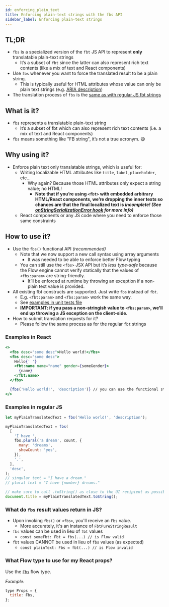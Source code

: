 ```yaml
---
id: enforcing_plain_text
title: Enforcing plain-text strings with the fbs API
sidebar_label: Enforcing plain-text strings
---
```


## TL;DR

* `fbs` is a specialized version of the `fbt` JS API to represent **only** translatable plain-text strings
   * It’s a subset of `fbt` since the latter can also represent rich text contents (like a mix of text and React components)
* Use `fbs` whenever you want to force the translated result to be a plain string.
   * This is typically useful for HTML attributes whose value can only be plain text strings (e.g. [ARIA description](https://developer.mozilla.org/en-US/docs/Web/Accessibility/ARIA/Attributes/aria-description))
* The translation process of `fbs` is the [same as with regular JS fbt strings](https://www.internalfb.com/intern/wiki/Getting-started-with-i--n/clientside-in/#how-do-i-make-sure-my-st)

## What is it?

* `fbs` represents a translatable plain-text string
   * It’s a subset of fbt which can also represent rich text contents (i.e. a mix of text and React components)
* `fbs` means something like "FB string", it’s not a true acronym. 😅

## Why using it?

* Enforce plain text only translatable strings, which is useful for:
   * Writing localizable HTML attributes like `title`, `label`, `placeholder`, etc...
      * Why again? Because those HTML attributes only expect a string value; no HTML!
         * **Note that if you’re using `<fbt>` with embedded arbitrary HTML/React components, we’re dropping the inner texts so chances are that the final localized text is *incomplete! (See [onStringSerializationError hook](https://github.com/facebook/fbt/blob/09ad3546a2f02c53af4c031113989564872eba34/flow-types/libdef/fbt.js#L109-L131) for more info)***
   * React components or any JS code where you need to enforce those same constraints

## How to use it?

* Use the `fbs()` functional API *(recommended)*
   * Note that we now support a new call syntax using array arguments
      * It was needed to be able to enforce better Flow typing
   * You can still use the `<fbs>` JSX API but it’s *less type-safe* because the Flow engine cannot verify statically that the values of `<fbs:param>` are string-friendly.
      * It’ll be enforced at runtime by throwing an exception if a non-plain text value is provided.
* All existing fbt constructs are supported. Just write `fbs` instead of `fbt`.
   * E.g. `<fbt:param>` and `<fbs:param>` work the same way.
   * See [examples in unit tests file](https://github.com/facebook/fbt/blob/09ad3546a2f02c53af4c031113989564872eba34/runtime/shared/__tests__/fbs-test.js)
   * **IMPORTANT: if you pass a non-stringish value to `<fbs:param>`, we'll end up throwing a JS exception on the client-side.**
* How to submit translation requests for it?
   * Please follow the same process as for the regular `fbt` strings

### Examples in React

```jsx
<>
  <fbs desc="some desc">Hello world!</fbs>
  <fbs desc="some desc">
    Hello{' '}
    <fbt:name name="name" gender={someGender}>
      {name}
    </fbt:name>
  </fbs>

  {fbs('Hello world!', 'description')} // you can use the functional style too
</>
```
### Examples in regular JS

```js
let myPlainTranslatedText = fbs('Hello world!', 'description');

myPlainTranslatedText = fbs(
  [
    'I have ',
    fbs.plural('a dream', count, {
      many: 'dreams',
      showCount: 'yes',
    }),
    '.',
  ],
  'desc',
);
// singular text = "I have a dream."
// plural text = "I have {number} dreams."

// make sure to call .toString() as close to the UI recipient as possible
document.title = myPlainTranslatedText.toString();
```
### What do `fbs` result values return in JS?

* Upon invoking `fbs()` or `<fbs>`, you'll receive an `Fbs` value.
   * More accurately, it's an instance of `FbtPureStringResult`
* `fbs` values can be used in lieu of `fbt` values
   * `const someFbt: Fbt = fbs(...) // is Flow valid`
* `fbt` values CANNOT be used in lieu of `fbs` values (as expected)
   * `const plainText: Fbs = fbt(...) // is Flow invalid`

### What Flow type to use for my React props?

Use the [`Fbs`](https://github.com/facebook/fbt/blob/09ad3546a2f02c53af4c031113989564872eba34/flow-types/libdef/fbt.js#L63-L69) flow type.

*Example:*

```js
type Props = {
  title: Fbs,
};
```
